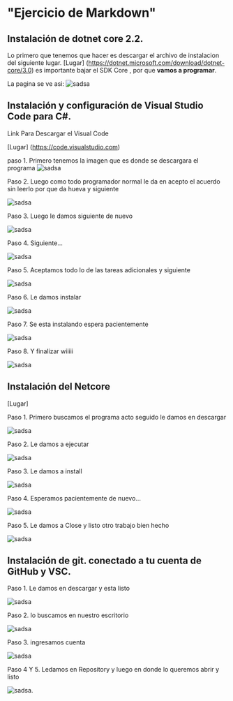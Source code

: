 
# "Ejercicio de Markdown"

## Instalación de dotnet core 2.2.
Lo primero que tenemos que hacer es
descargar el archivo de instalacion del siguiente lugar.
[Lugar] (https://dotnet.microsoft.com/download/dotnet-core/3.0)
es importante bajar el SDK Core , por que **vamos a programar**.

La pagina se ve asi:
![sadsa](./img/1.PNG)

## Instalación y configuración de Visual Studio Code para C#.

Link Para Descargar el Visual Code

[Lugar] (https://code.visualstudio.com)

paso 1. Primero tenemos la imagen que es donde se descargara el programa 
![sadsa](./img/1.11.png)

Paso 2. Luego como todo programador normal le da en acepto el acuerdo sin leerlo por que da hueva y siguiente

![sadsa](./img/2.png)

Paso 3. Luego le damos siguiente de nuevo

![sadsa](./img/3.png)

Paso 4. Siguiente...

![sadsa](./img/4.png)

Paso 5. Aceptamos todo lo de las tareas adicionales y siguiente

![sadsa](./img/5.png)

Paso 6. Le damos instalar

![sadsa](./img/6.png)

Paso 7. Se esta instalando espera pacientemente 

![sadsa](./img/7.png)

Paso 8. Y finalizar wiiiii

![sadsa](./img/8.png)

## Instalación del Netcore

[Lugar]

Paso 1. Primero buscamos el programa acto seguido le damos en descargar 

![sadsa](./img/9.png)

Paso 2. Le damos a ejecutar

![sadsa](./img/10.png)

Paso 3. Le damos a install

![sadsa](./img/11.png)

Paso 4. Esperamos pacientemente de nuevo...

![sadsa](./img/12.png)

Paso 5. Le damos a Close y listo otro trabajo bien hecho

![sadsa](./img/13.png)


## Instalación de git. conectado a tu cuenta de GitHub y VSC.

Paso 1. Le damos en descargar y esta listo

![sadsa](./img/14.png)

Paso 2. lo buscamos en nuestro escritorio

![sadsa](./img/15.PNG)

Paso 3. ingresamos cuenta 

![sadsa](./img/16.PNG)

Paso 4 Y 5. Ledamos en Repository y luego en donde lo queremos abrir y listo

![sadsa](./img/17.PNG).